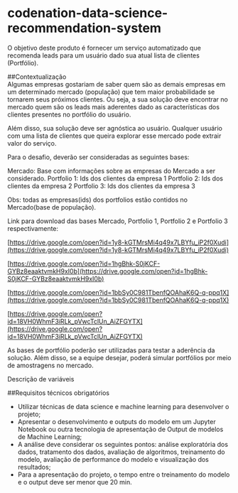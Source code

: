 # codenation-data-science-recommendation-system
O objetivo deste produto é fornecer um serviço automatizado que recomenda leads para um usuário dado sua atual lista de clientes (Portfólio).

##Contextualização<br>
Algumas empresas gostariam de saber quem são as demais empresas em um determinado mercado (população) que tem maior probabilidade se tornarem seus próximos clientes. Ou seja, a sua solução deve encontrar no mercado quem são os leads mais aderentes dado as características dos clientes presentes no portfólio do usuário.

Além disso, sua solução deve ser agnóstica ao usuário. Qualquer usuário com uma lista de clientes que queira explorar esse mercado pode extrair valor do serviço.

Para o desafio, deverão ser consideradas as seguintes bases:

Mercado: Base com informações sobre as empresas do Mercado a ser considerado.
Portfolio 1: Ids dos clientes da empresa 1
Portfolio 2: Ids dos clientes da empresa 2
Portfolio 3: Ids dos clientes da empresa 3

Obs: todas as empresas(ids) dos portfolios estão contidos no Mercado(base de população).

Link para download das bases Mercado, Portfolio 1, Portfolio 2 e Portfolio 3 respectivamente:

[https://drive.google.com/open?id=1y8-kGTMrsMi4q49x7LBYfu_iP2f0Xudi](https://drive.google.com/open?id=1y8-kGTMrsMi4q49x7LBYfu_iP2f0Xudi)

[https://drive.google.com/open?id=1hgBhk-S0jKCF-GYBz8eaaktvmkH9xI0b](https://drive.google.com/open?id=1hgBhk-S0jKCF-GYBz8eaaktvmkH9xI0b)

[https://drive.google.com/open?id=1bbSy0C981TbenfQOAhaK6Q-q-ppq1X](https://drive.google.com/open?id=1bbSy0C981TbenfQOAhaK6Q-q-ppq1X)

[https://drive.google.com/open?id=18VH0WhmF3iRLk_pVwcTclUn_AiZFGYTX](https://drive.google.com/open?id=18VH0WhmF3iRLk_pVwcTclUn_AiZFGYTX)

As bases de portfólio poderão ser utilizadas para testar a aderência da solução. Além disso, se a equipe desejar, poderá simular portfólios por meio de amostragens no mercado.

Descrição de variáveis

##Requisitos técnicos obrigatórios<br>
- Utilizar técnicas de data science e machine learning para desenvolver o projeto;
- Apresentar o desenvolvimento e outputs do modelo em um Jupyter Notebook ou outra tecnologia de apresentação de Output de modelos de Machine Learning;
- A análise deve considerar os seguintes pontos: análise exploratória dos dados, tratamento dos dados, avaliação de algoritmos, treinamento do modelo, avaliação de performance do modelo e visualização dos resultados;
- Para a apresentação do projeto, o tempo entre o treinamento do modelo e o output deve ser menor que 20 min.
